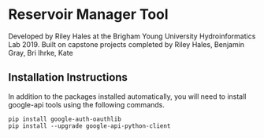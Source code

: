 # Reservoir Manager Tool
Developed by Riley Hales at the Brigham Young University Hydroinformatics Lab 2019. Built on capstone projects completed by Riley Hales, Benjamin Gray, Bri Ihrke, Kate

## Installation Instructions

In addition to the packages installed automatically, you will need to install google-api tools using the following commands.
~~~~
pip install google-auth-oauthlib
pip install --upgrade google-api-python-client
~~~~
